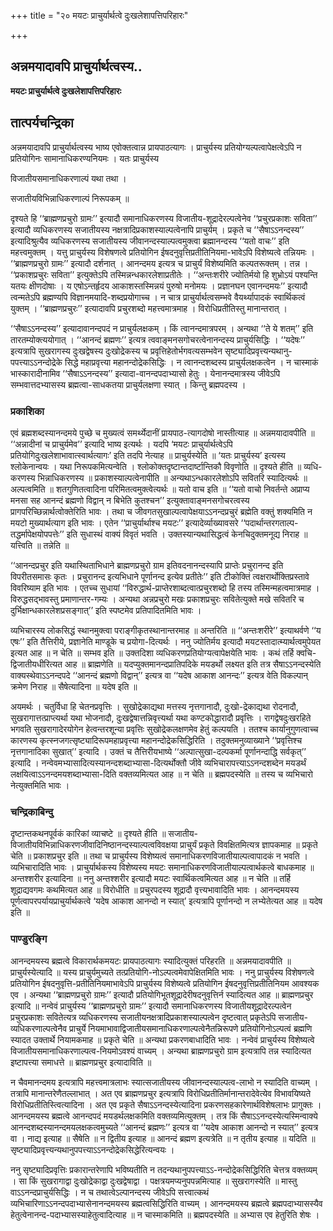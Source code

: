 +++
title = "२० मयटः प्राचुर्यार्थत्वे दुःखलेशापत्तिपरिहारः"

+++


## अन्नमयादावपि प्राचुर्यार्थत्वस्य..

**मयटः प्राचुर्यार्थत्वे दुःखलेशापत्तिपरिहारः**

## **तात्पर्यचन्द्रिका**

अन्नमयादावपि प्राचुर्यार्थत्वस्य भाष्य एवोक्तत्वान्न प्रायपाठत्यागः । प्राचुर्यस्य प्रतियोग्यल्पत्वापेक्षत्वेऽपि न प्रतियोगिनः सामानाधिकरण्यनियमः । यतः प्राचुर्यस्य

विजातीयसमानाधिकरणाल्पं यथा तथा ।

सजातीयविभिन्नाधिकरणाल्पं निरूपकम् ॥

दृश्यते हि ‘‘ब्राह्मणप्रचुरो ग्रामः’’ इत्यादौ समानाधिकरणस्य विजातीय-शूद्रादेरल्पत्वेनेव ‘‘प्रचुरप्रकाशः सविता’’ इत्यादौ व्यधिकरणस्य सजातीयस्य नक्षत्रादिप्रकाशस्याल्पत्वेनापि प्राचुर्यम् । प्रकृते च ‘‘सैषाऽऽनन्दस्य’’ इत्यादिश्रुत्यैव व्यधिकरणस्य सजातीयस्य जीवानन्दस्याल्पत्वमुक्त्वा ब्रह्मानन्दस्य ‘‘यतो वाचः’’ इति महत्त्वमुक्तम् । यत्तु प्राचुर्यस्य विशेषणत्वे प्रतियोगिन ईषदनुवृत्तिप्रतीतिनियमा-भावेऽपि विशेष्यत्वे तन्नियमः । ‘‘ब्राह्मणप्रचुरो ग्रामः’’ इत्यादौ दर्शनात् । आनन्दमय इत्यत्र च प्राचुर्यं विशेष्यमिति कल्पतरूक्तम् । तन्न । ‘‘प्रकाशप्रचुरः सविता’’ इत्युक्तेऽपि तस्मिन्नन्धकारलेशाप्रतीतेः । ‘‘अन्तःशरीरे ज्योतिर्मयो हि शुभ्रोऽयं पश्यन्ति यतयः क्षीणदोषाः । य एषोऽन्तर्हृदय आकाशस्तस्मिन्नयं पुरुषो मनोमयः । प्रज्ञानघन एवानन्दमयः’’ इत्यादौ त्वन्मतेऽपि ब्रह्मण्यपि विज्ञानमयादि-शब्दप्रयोगाच्च । न चात्र प्राचुर्यार्थत्वसम्भवे वैयर्थ्यापादकं स्वार्थिकत्वं युक्तम् । ‘‘ब्राह्मणप्रचुरः’’ इत्यादावपि प्रचुरशब्दो महत्त्वमात्रमाह । विरोधिप्रतीतिस्तु मानान्तरात् ।

‘‘सैषाऽऽनन्दस्य’’ इत्यादावानन्दपदं न प्राचुर्यलक्षकम् । किं त्वानन्दमात्रपरम् । अन्यथा ‘‘ते ये शतम्’’ इति तारतम्योक्त्ययोगात् । ‘‘आनन्दं ब्रह्मणः’’ इत्यत्र त्ववाङ्मनसगोचरत्वेनानन्दस्य प्राचुर्यसिद्धिः । ‘‘यदेषः’’ इत्यत्रापि सुखरागस्य दुःखद्वेषस्य दुःखोद्रेकस्य च प्रवृत्तिहेतोर्भगवत्यसम्भवेन सृष्ट्यादिप्रवृत्त्यन्यथानु-पपत्त्याऽऽनन्दोद्रेके सिद्धे महाप्रवृत्त्या महानन्दोद्रेकसिद्धिः । न त्वानन्दशब्दस्य प्राचुर्यलक्षकत्वेन । न चास्माकं भास्कारादीनामिव ‘‘सैषाऽऽनन्दस्य’’ इत्यादा-वानन्दपदाभ्यासो हेतुः । येनानन्दमात्रस्य जीवेऽपि सम्भवात्तदभ्यासस्य ब्रह्मत्वा-साधकतया प्राचुर्यलक्षणा स्यात् । किन्तु ब्रह्मपदस्य ।

### **प्रकाशिका**

एवं ब्रह्मशब्दस्यानन्दमये पुच्छे च मुख्यत्वं समर्थ्येदानीं प्रायपाठ-त्यागदोषो नास्तीत्याह ॥ अन्नमयादावपीति ॥ ‘‘अन्नादीनां च प्राचुर्यमेव’’ इत्यादि भाष्य इत्यर्थः । यदपि ‘मयटः प्राचुर्यार्थत्वेऽपि प्रतियोगिदुःखलेशाभावात्स्वार्थत्यागः’ इति तदपि नेत्याह ॥ प्राचुर्यस्येति ॥ ‘यतः प्राचुर्यस्य’ इत्यस्य श्लोकेनान्वयः । यथा निरूपकमित्यन्वेति । श्लोकोक्तदृष्टान्तदार्ष्टान्तिकौ विवृणोति ॥ दृश्यते हीति ॥ व्यधि-करणस्य भिन्नाधिकरणस्य ॥ प्रकाशस्याल्पत्वेनापीति ॥ अन्यथाऽन्धकारलेशोऽपि सवितरि स्यादित्यर्थः ॥ अल्पत्वमिति ॥ शतगुणितत्वादिना परिमितत्वमुक्त्वेत्यर्थः ॥ यतो वाच इति ॥ ‘‘यतो वाचो निवर्तन्ते अप्राप्य मनसा सह आनन्दं ब्रह्मणो विद्वान् न बिभेति कुतश्चन’’ इत्युक्तावाङ्मनसगोचरत्वस्य प्रागपरिच्छिन्नार्थत्वोक्तेरिति भावः । तथा च जीवगतसुखाल्पत्वापेक्षयाऽऽनन्दप्रचुरं ब्रह्मेति वक्तुं शक्यमिति न मयटो मुख्यार्थत्याग इति भावः । एतेन ‘‘प्राचुर्यार्थाश्च मयटः’’ इत्यादेर्व्याख्यावसरे ‘‘पदार्थान्तरगताल्प-तद्धर्मापेक्षयोपपत्तेः’’ इति सुधास्थं वाक्यं विवृतं भवति । उक्तस्यान्यथासिद्धत्वं केनचिदुक्तमनूद्य निराह ॥ यत्त्विति ॥ तन्नेति ॥

‘‘आनन्दप्रचुर इति यथास्थिताभिधाने ब्राह्मणप्रचुरो ग्राम इतिवदनानन्दस्यापि प्राप्तेः प्रचुरानन्द इति विपरीतसमासः कृतः । प्रचुरानन्द इत्यभिधाने पूर्णानन्द इत्येव प्रतीतेः’’ इति टीकोक्तिं त्वक्षरार्थोक्तिप्रस्तावे विवरिष्याम इति भावः । एतच्च सुधायां ‘‘विरुद्धार्थ-प्राप्तेरशाब्दत्वात्प्रचुरशब्दो हि तस्य तस्मिन्महत्वमात्रमाह । विरुद्धसद्भावस्तु प्रमाणान्तर-गम्यः । अन्यथा अन्नप्रचुरो मखः प्रकाशप्रचुरः सवितेत्युक्ते मखे सवितरि च दुर्भिक्षान्धकारलेशप्रसङ्गात्’’ इति स्पष्टमेव प्रतिपादितमिति भावः ।

व्यभिचारस्य लोकसिद्धं स्थानमुक्त्वा पराङ्गीकृतस्थानान्तरमाह ॥ अन्तरिति ॥ ‘‘अन्तःशरीरे’’ इत्याथर्वणे ‘‘य एषः’’ इति तैत्तिरीये, प्रज्ञानेति माण्डूके च प्रयोगा-दित्यर्थः । ननु ज्योतिर्मय इत्यादौ मयटस्तादात्म्यार्थत्वमुपेयत इत्यत आह ॥ न चेति ॥ सम्भव इति ॥ उक्तदिशा व्यधिकरणप्रतियोग्यत्वापेक्षयेति भावः । कथं तर्हि क्वचि-द्विजातीयधीरित्यत आह ॥ ब्राह्मणेति ॥ यदप्युक्तमानन्दप्रातिपदिके मयडर्थो लक्ष्यत इति तत्र सैषाऽऽनन्दस्येति वाक्यस्थेवाऽऽनन्दपदे ‘‘आनन्दं ब्रह्मणो विद्वान्’’ इत्यत्र वा ‘‘यदेष आकाश आनन्दः’’ इत्यत्र वेति विकल्पान् क्रमेण निराह ॥ सैषेत्यादिना ॥ यदेष इति ॥

अयमर्थः । चतुर्विधा हि चेतनप्रवृत्तिः । सुखोद्रेकाद्यथा मत्तस्य नृत्तगानादौ, दुःखो-द्रेकाद्यथा रोदनादौ, सुखरागात्तत्प्राप्त्यर्था यथा भोजनादौ, दुःखद्वेषात्तन्निवृत्त्यर्था यथा कण्टकोद्धारादौ प्रवृत्तिः । रागद्वेषदुःखरहिते भगवति सुखरागादेरयोगेन हेत्वन्तरशून्या प्रवृत्तिः सुखोद्रेकलक्षणमेव हेतुं कल्पयति । ततश्च कार्यानुगुणत्वाच्च कारणस्य कृत्स्नजगत्सृष्ट्यादिरूपमहाप्रवृत्त्या महानन्दोद्रेकसिद्धिरिति । तदुक्तमनुव्याख्याने ‘‘प्रवृत्तिश्च नृत्तगानादिका सुखात्’’ इत्यादि । उक्तं च तैत्तिरीयभाष्ये ‘‘अल्पात्सुखा-दल्पकर्मा पूर्णानन्दाद्धि सर्वकृत्’’ इत्यादि । नन्वेवमभ्यासादित्यस्यानन्दशब्दाभ्यासा-दित्यर्थोक्तौ जीवे व्यभिचारापत्त्याऽऽनन्दशब्देन मयडर्थं लक्षयित्वाऽऽनन्दमयशब्दाभ्यासा-दिति वक्तव्यमित्यत आह ॥ न चेति ॥ ब्रह्मपदस्येति ॥ तस्य च व्यभिचारो नेत्युक्तमिति भावः ।

### **चन्द्रिकाबिन्दु**

दृष्टान्तकथनपूर्वकं कारिकां व्याचष्टे ॥ दृश्यते हीति ॥ सजातीय-विजातीयविभिन्नाधिकरणजीवादिनिष्ठानन्दस्याल्पत्वविवक्षया प्राचुर्यं प्रकृते विवक्षितमित्यत्र ज्ञापकमाह ॥ प्रकृते चेति ॥ प्रकाशप्रचुर इति ॥ तथा च प्राचुर्यस्य विशेष्यत्वं समानाधिकरणविजातीयाल्पत्वापादकं न भवति । व्यभिचारादिति भावः । प्राचुर्यार्थकस्य विशेष्यस्य मयटः समानाधिकरणविजातीयाल्पत्वार्थकत्वे बाधकमाह ॥ अन्तश्शरीर इत्यादिना ॥ ननु अन्तश्शरीर इत्यादौ मयटः स्वार्थिकत्वमित्यत आह ॥ न चेति ॥ तर्हि शूद्राद्यवगमः कथमित्यत आह ॥ विरोधीति ॥ प्रचुरपदस्य शूद्रादौ वृत्त्यभावादिति भावः । आनन्दमयस्य पूर्णत्वापरपर्यायप्राचुर्यार्थकत्वे ‘यदेष आकाश आनन्दो न स्यात्’ इत्यत्रापि पूर्णानन्दो न लभ्येतेत्यत आह ॥ यदेष इति ॥

### **पाण्डुरङ्गि**

आनन्दमयस्य ब्रह्मत्वे विकारार्थकमयटः प्रायपाठत्यागः स्यादित्युक्तं परिहरति ॥ अन्नमयादावपीति ॥ प्राचुर्यस्येत्यादि ॥ यस्य प्राचुर्यमुच्यते तत्प्रतियोगि-नोऽल्पत्वमेवापेक्षितमिति भावः । ननु प्राचुर्यस्य विशेषणत्वे प्रतियोगिन ईषदनुवृत्ति-प्रतीतिनियमाभावेऽपि प्राचुर्यस्य विशेष्यत्वे प्रतियोगिन ईषदनुवृत्तिप्रतीतिनियम आवश्यक एव । अन्यथा ‘‘ब्राह्मणप्रचुरो ग्रामः’’ इत्यादौ प्रतियोगिभूतशूद्रादेरीषदनुवृत्तिर्न स्यादित्यत आह ॥ ब्राह्मणप्रचुर इत्यादि ॥ नन्वेवं प्राचुर्यस्य ‘‘ब्राह्मणप्रचुरो ग्रामः’’ इत्यादौ समानाधिकरणस्य विजातीयशूद्रादेरल्पत्वेन प्रचुरप्रकाशः सवितेत्यत्र व्यधिकरणस्य सजातीयनक्षत्रादिप्रकाशस्याल्पत्वेन दृष्टत्वात् प्रकृतेऽपि सजातीय-व्यधिकरणाल्पत्वेनैव प्राचुर्ये नियमाभावाद्विजातीयसमानाधिकरणाल्पत्वेनैतन्निरूपणे प्रतियोगिनोऽल्पत्वं ब्रह्मणि स्यादत उक्तार्थे नियामकमाह ॥ प्रकृते चेति ॥ अन्यथा प्रकरणबाधादिति भावः । नन्वेवं प्राचुर्यस्य विशेष्यत्वे विजातीयसमानाधिकरणाल्पत्व-नियमोऽवश्यं वाच्यम् । अन्यथा ब्राह्मणप्रचुरो ग्राम इत्यत्रापि तन्न स्यादित्यत इष्टापत्त्या समाधत्ते ॥ ब्राह्मणप्रचुर इत्यादाविति ॥

न चैवमानन्दमय इत्यत्रापि महत्त्वमात्रलाभः स्यात्सजातीयस्य जीवानन्दस्याल्पत्व-लाभो न स्यादिति वाच्यम् । तत्रापि मानान्तरेणैतल्लाभात् । अत एव ब्राह्मणप्रचुर इत्यत्रापि विरोधिप्रतीतिर्मानान्तरादेवेत्येव विभावयिष्यते विरोधिप्रतीतिस्त्वित्यादिना । अत एव प्रकृते सैषाऽऽनन्दस्येत्यादिना प्रकरणसहकारेणार्थविशेषलाभः प्रागुक्तः । आनन्दमयस्य ब्रह्मत्वे आनन्दपदं मयडर्थलक्षकमिति वक्तव्यमित्युक्तम् । तत्र किं सैषाऽऽनन्दस्येत्यस्मिन्वाक्ये आनन्दशब्दस्यानन्दमयलक्षकत्वमुच्यते ‘‘आनन्दं ब्रह्मणः’’ इत्यत्र वा ‘‘यदेष आकाश आनन्दो न स्यात्’’ इत्यत्र वा । नाद्य इत्याह ॥ सैषेति ॥ न द्वितीय इत्याह ॥ आनन्दं ब्रह्मण इत्यत्रेति ॥ न तृतीय इत्याह ॥ यदिति ॥ सृष्ट्यादिप्रवृत्त्यन्यथानुपपत्त्याऽऽनन्दोद्रेकसिद्धेरित्यन्वयः ।

ननु सृष्ट्यादिप्रवृत्तिः प्रकारान्तरेणापि भविष्यतीति न तदन्यथानुपपत्त्याऽऽ-नन्दोद्रेकसिद्धिरिति चेत्तत्र वक्तव्यम् । सा किं सुखरागाद्वा दुःखोद्रेकाद्वा दुःखद्वेषाद्वा । पक्षत्रयमप्यनुपपन्नमित्याह ॥ सुखरागस्येति ॥ मास्तु वाऽऽनन्दप्राचुर्यसिद्धिः । न च तथात्वेऽल्पानन्दस्य जीवेऽपि सत्त्वात्कथं व्यभिचारिणाऽऽनन्दपदाभ्यासेनानन्दमयस्य ब्रह्मत्वसिद्धिरिति वाच्यम् । आनन्दमयस्य ब्रह्मत्वे ब्रह्मपदाभ्यासस्यैव हेतुत्वेनानन्द-पदाभ्यासस्याहेतुत्वादित्याह ॥ न चास्माकमिति ॥ ब्रह्मपदस्येति ॥ अभ्यास एव हेतुरिति शेषः ।

